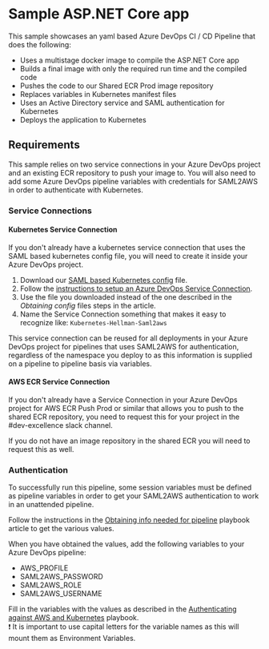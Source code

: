 # Sample ASP.NET Core app

This sample showcases an yaml based Azure DevOps CI / CD Pipeline that does the following:
* Uses a multistage docker image to compile the ASP.NET Core app
* Builds a final image with only the required run time and the compiled code
* Pushes the code to our Shared ECR Prod image repository
* Replaces variables in Kubernetes manifest files
* Uses an Active Directory service and SAML authentication for Kubernetes
* Deploys the application to Kubernetes

## Requirements

This sample relies on two service connections in your Azure DevOps project and an existing ECR repository to push your image to.
You will also need to add some Azure DevOps pipeline variables with credentials for SAML2AWS in order to authenticate with Kubernetes.

### Service Connections

#### Kubernetes Service Connection

If you don't already have a kubernetes service connection that uses the SAML based kubernetes config file, you will need to create it inside your Azure DevOps project.

1. Download our [SAML based Kubernetes config][K8S-config] file.
2. Follow the [instructions to setup an Azure DevOps Service Connection][PB-ADOsvc].
3. Use the file you downloaded instead of the one described in the *Obtaining config* files steps in the article.
4. Name the Service Connection something that makes it easy to recognize like: `Kubernetes-Hellman-Saml2aws`

This service connection can be reused for all deployments in your Azure DevOps project for pipelines that uses SAML2AWS for authentication, regardless of the namespace you deploy to as this information is supplied on a pipeline to pipeline basis via variables.

#### AWS ECR Service Connection

If you don't already have a Service Connection in your Azure DevOps project for AWS ECR Push Prod or similar that allows you to push to the shared ECR repository, you need to request this for your project in the #dev-excellence slack channel.

If you do not have an image repository in the shared ECR you will need to request this as well.

### Authentication

To successfully run this pipeline, some session variables must be defined as pipeline variables in order to get your SAML2AWS authentication to work in an unattended pipeline.  

Follow the instructions in the [Obtaining info needed for pipeline][PB-info] playbook article to get the various values.  

When you have obtained the values, add the following variables to your Azure DevOps pipeline:  
* AWS_PROFILE
* SAML2AWS_PASSWORD
* SAML2AWS_ROLE
* SAML2AWS_USERNAME

Fill in the variables with the values as described in the [Authenticating against AWS and Kubernetes][PB-auth] playbook.  
:exclamation: It is important to use capital letters for the variable names as this will mount them as Environment Variables.

<!----------------- Links ----------------->
[PB-info]: https://wiki.dfds.cloud/en/playbooks/deployment/obtain-info
[PB-auth]: https://wiki.dfds.cloud/en/playbooks/deployment/authentication
[K8S-config]: https://dfds-oxygen-k8s-public.s3-eu-west-1.amazonaws.com/kubeconfig/hellman-saml.config
[PB-ADOsvc]: https://wiki.dfds.cloud/en/playbooks/deployment/k8s-service-connection